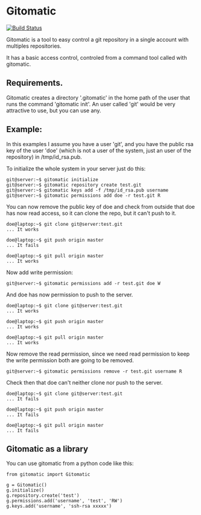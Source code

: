 # Gitomatic

[![Build Status](https://travis-ci.org/jorgeecardona/gitomatic.png)](https://travis-ci.org/jorgeecardona/gitomatic)

Gitomatic is a tool to easy control a git repository in a single account with multiples repositories.

It has a basic access control, controled from a command tool called with gitomatic.


## Requirements.

Gitomatic creates a directory '.gitomatic' in the home path of the user that runs the command 'gitomatic init'. An user called 'git' would be very attractive to use, but you can use any.


## Example:

In this examples I assume you have a user 'git', and you have the public rsa key of the user 'doe' (which is not a user of the system, just an user of the repository) in /tmp/id_rsa.pub.


To initialize the whole system in your server just do this:

    git@server:~$ gitomatic initialize
    git@server:~$ gitomatic repository create test.git
    git@server:~$ gitomatic keys add -f /tmp/id_rsa.pub username
    git@server:~$ gitomatic permissions add doe -r test.git R

You can now remove the public key of doe and check from outside that doe has now read access, so it can clone the repo, but it can't push to it.

    doe@laptop:~$ git clone git@server:test.git
    ... It works

    doe@laptop:~$ git push origin master
    ... It fails

    doe@laptop:~$ git pull origin master
    ... It works

Now add write permission:

    git@server:~$ gitomatic permissions add -r test.git doe W

And doe has now permission to push to the server.

    doe@laptop:~$ git clone git@server:test.git
    ... It works    

    doe@laptop:~$ git push origin master
    ... It works

    doe@laptop:~$ git pull origin master
    ... It works

Now remove the read permission, since we need read permission to keep the write permission both are going to be removed.

    git@server:~$ gitomatic permissions remove -r test.git username R

Check then that doe can't neither clone nor push to the server.

    doe@laptop:~$ git clone git@server:test.git
    ... It fails

    doe@laptop:~$ git push origin master
    ... It fails

    doe@laptop:~$ git pull origin master
    ... It fails


## Gitomatic as a library

You can use gitomatic from a python code like this:

    from gitomatic import Gitomatic
    
    g = Gitomatic()
    g.initialize()
    g.repository.create('test')
    g.permissions.add('username', 'test', 'RW')
    g.keys.add('username', 'ssh-rsa xxxxx')
